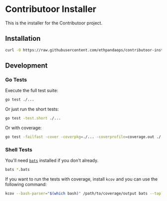 # Contributoor Installer

This is the installer for the Contributoor project.

## Installation

```bash
curl -O https://raw.githubusercontent.com/ethpandaops/contributoor-installer-test/refs/heads/master/install.sh && chmod +x install.sh && ./install.sh
```

## Development

### Go Tests

Execute the full test suite:

```bash
go test ./...
```

Or just run the short tests:

```bash
go test -test.short ./...
```

Or with coverage:

```bash
go test -failfast -cover -coverpkg=./... -coverprofile=coverage.out ./... && go tool cover -html=coverage.out
```

### Shell Tests

You'll need [`bats`](https://github.com/bats-core/bats-core) installed if you don't already.

```bash
bats *.bats
```

If you want to run the tests with coverage, install `kcov` and you can use the following command:

```bash
kcov --bash-parser="$(which bash)" /path/to/coverage/output bats --tap install.bats
```




